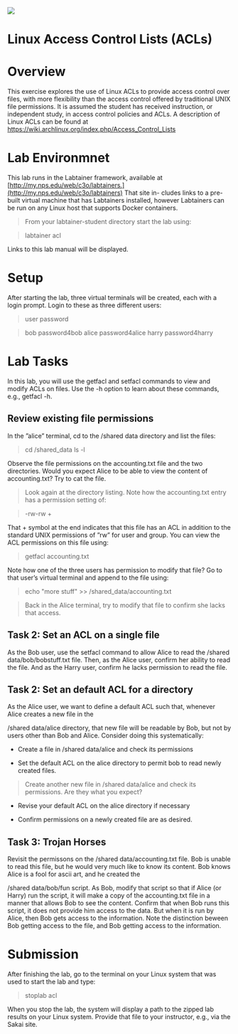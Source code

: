 ![](https://github.com/GA-CyberWorkforceAcademy/labtainer_prompts/raw/master/GCC_Horz_4C.png)

Linux Access Control Lists (ACLs)
=================================

Overview
========

This exercise explores the use of Linux ACLs to provide access control over
files, with more flexibility than the access control offered by traditional UNIX
file permissions. It is assumed the student has received instruction, or
independent study, in access control policies and ACLs. A description of Linux
ACLs can be found at <https://wiki.archlinux.org/index.php/Access_Control_Lists>

Lab Environmnet
===============

This lab runs in the Labtainer framework, available at
[http://my.nps.edu/web/c3o/labtainers.](http://my.nps.edu/web/c3o/labtainers)
That site in- cludes links to a pre-built virtual machine that has Labtainers
installed, however Labtainers can be run on any Linux host that supports Docker
containers.

>   From your labtainer-student directory start the lab using:

>   labtainer acl

Links to this lab manual will be displayed.

Setup
=====

After starting the lab, three virtual terminals will be created, each with a
login prompt. Login to these as three different users:

>   user password

>   bob password4bob alice password4alice harry password4harry

Lab Tasks
=========

In this lab, you will use the getfacl and setfacl commands to view and modify
ACLs on files. Use the -h option to learn about these commands, e.g., getfacl
-h.

Review existing file permissions
--------------------------------

In the ”alice” terminal, cd to the /shared data directory and list the files:

>   cd /shared_data ls -l

Observe the file permissions on the accounting.txt file and the two directories.
Would you expect Alice to be able to view the content of accounting.txt? Try to
cat the file.

>   Look again at the directory listing. Note how the accounting.txt entry has a
>   permission setting of:

>   \-rw-rw +

That + symbol at the end indicates that this file has an ACL in addition to the
standard UNIX permissions of ”rw” for user and group. You can view the ACL
permissions on this file using:

>   getfacl accounting.txt

Note how one of the three users has permission to modify that file? Go to that
user’s virtual terminal and append to the file using:

>   echo "more stuff" \>\> /shared_data/accounting.txt

>   Back in the Alice terminal, try to modify that file to confirm she lacks
>   that access.

Task 2: Set an ACL on a single file
-----------------------------------

As the Bob user, use the setfacl command to allow Alice to read the /shared
data/bob/bobstuff.txt file. Then, as the Alice user, confirm her ability to read
the file. And as the Harry user, confirm he lacks permission to read the file.

Task 2: Set an default ACL for a directory
------------------------------------------

As the Alice user, we want to define a default ACL such that, whenever Alice
creates a new file in the

/shared data/alice directory, that new file will be readable by Bob, but not by
users other than Bob and Alice. Consider doing this systematically:

-   Create a file in /shared data/alice and check its permissions

-   Set the default ACL on the alice directory to permit bob to read newly
    created files.

>   Create another new file in /shared data/alice and check its permissions. Are
>   they what you expect?

-   Revise your default ACL on the alice directory if necessary

-   Confirm permissions on a newly created file are as desired.

Task 3: Trojan Horses
---------------------

Revisit the permissons on the /shared data/accounting.txt file. Bob is unable to
read this file, but he would very much like to know its content. Bob knows Alice
is a fool for ascii art, and he created the

/shared data/bob/fun script. As Bob, modify that script so that if Alice (or
Harry) run the script, it will make a copy of the accounting.txt file in a
manner that allows Bob to see the content. Confirm that when Bob runs this
script, it does not provide him access to the data. But when it is run by Alice,
then Bob gets access to the information. Note the distinction beween Bob getting
access to the file, and Bob getting access to the information.

Submission
==========

After finishing the lab, go to the terminal on your Linux system that was used
to start the lab and type:

>   stoplab acl

When you stop the lab, the system will display a path to the zipped lab results
on your Linux system. Provide that file to your instructor, e.g., via the Sakai
site.
